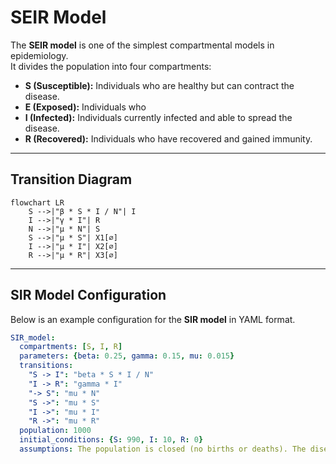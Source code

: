 # SEIR Model

The **SEIR model** is one of the simplest compartmental models in epidemiology.  
It divides the population into four compartments:  

- **S (Susceptible):** Individuals who are healthy but can contract the disease.  
- **E (Exposed):** Individuals who 
- **I (Infected):** Individuals currently infected and able to spread the disease.  
- **R (Recovered):** Individuals who have recovered and gained immunity. 

---

## Transition Diagram

```mermaid
flowchart LR
    S -->|"β * S * I / N"| I
    I -->|"γ * I"| R
    N -->|"μ * N"| S
    S -->|"μ * S"| X1[∅]
    I -->|"μ * I"| X2[∅]
    R -->|"μ * R"| X3[∅]
```

---

## SIR Model Configuration

Below is an example configuration for the **SIR model** in YAML format.

```yaml
SIR_model:
  compartments: [S, I, R]
  parameters: {beta: 0.25, gamma: 0.15, mu: 0.015}
  transitions:
    "S -> I": "beta * S * I / N"
    "I -> R": "gamma * I"
    "-> S": "mu * N"
    "S ->": "mu * S"
    "I ->": "mu * I"
    "R ->": "mu * R"
  population: 1000
  initial_conditions: {S: 990, I: 10, R: 0}
  assumptions: The population is closed (no births or deaths). The disease is transmitted through direct contact. Immunity is permanent after recovery.
```